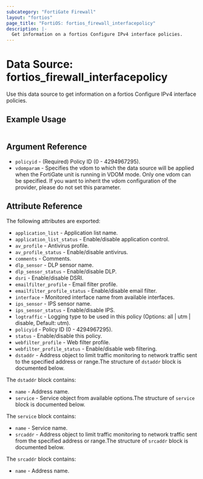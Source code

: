 ```yaml
---
subcategory: "FortiGate Firewall"
layout: "fortios"
page_title: "FortiOS: fortios_firewall_interfacepolicy"
description: |-
  Get information on a fortios Configure IPv4 interface policies.
---
```


# Data Source: fortios_firewall_interfacepolicy
Use this data source to get information on a fortios Configure IPv4 interface policies.


## Example Usage

```hcl

```

## Argument Reference

* `policyid` - (Required) Policy ID (0 - 4294967295).
* `vdomparam` - Specifies the vdom to which the data source will be applied when the FortiGate unit is running in VDOM mode. Only one vdom can be specified. If you want to inherit the vdom configuration of the provider, please do not set this parameter.

## Attribute Reference

The following attributes are exported:

* `application_list` - Application list name.
* `application_list_status` - Enable/disable application control.
* `av_profile` - Antivirus profile.
* `av_profile_status` - Enable/disable antivirus.
* `comments` - Comments.
* `dlp_sensor` - DLP sensor name.
* `dlp_sensor_status` - Enable/disable DLP.
* `dsri` - Enable/disable DSRI.
* `emailfilter_profile` - Email filter profile.
* `emailfilter_profile_status` - Enable/disable email filter.
* `interface` - Monitored interface name from available interfaces.
* `ips_sensor` - IPS sensor name.
* `ips_sensor_status` - Enable/disable IPS.
* `logtraffic` - Logging type to be used in this policy (Options: all | utm | disable, Default: utm).
* `policyid` - Policy ID (0 - 4294967295).
* `status` - Enable/disable this policy.
* `webfilter_profile` - Web filter profile.
* `webfilter_profile_status` - Enable/disable web filtering.
* `dstaddr` - Address object to limit traffic monitoring to network traffic sent to the specified address or range.The structure of `dstaddr` block is documented below.

The `dstaddr` block contains:

* `name` - Address name.
* `service` - Service object from available options.The structure of `service` block is documented below.

The `service` block contains:

* `name` - Service name.
* `srcaddr` - Address object to limit traffic monitoring to network traffic sent from the specified address or range.The structure of `srcaddr` block is documented below.

The `srcaddr` block contains:

* `name` - Address name.
